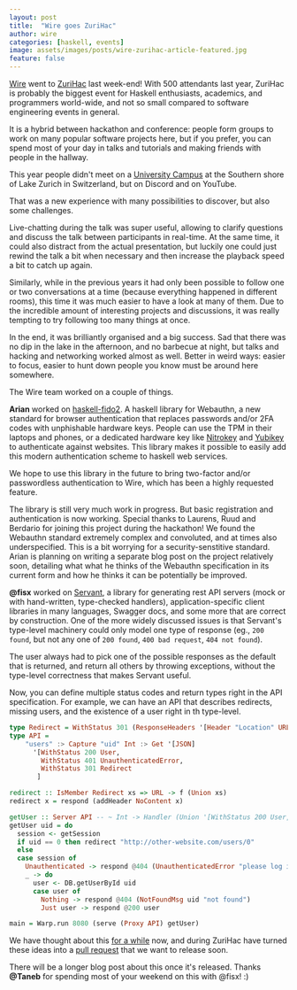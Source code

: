 ```yaml
---
layout: post
title:  "Wire goes ZuriHac"
author: wire
categories: [haskell, events]
image: assets/images/posts/wire-zurihac-article-featured.jpg
feature: false
---
```


[Wire](wire.com) went to [ZuriHac](https://zfoh.ch/zurihac2020/) last week-end!  With 500 attendants last year, ZuriHac is probably the biggest event for Haskell enthusiasts, academics, and programmers world-wide, and not so small compared to software engineering events in general.  

It is a hybrid between hackathon and conference: people form groups to work on many popular software projects here, but if you prefer, you can spend most of your day in talks and tutorials and making friends with people in the hallway.

This year people didn't meet on a [University Campus](https://www.hsr.ch/) at the Southern shore of Lake Zurich in Switzerland, but on Discord and on YouTube.

That was a new experience with many possibilities to discover, but
also some challenges.

Live-chatting during the talk was super useful, allowing to clarify questions and discuss the talk between participants in real-time. At the same time, it could also distract from the actual presentation, but luckily one could just rewind the talk a bit when necessary and then increase the playback speed a bit to catch up again.

Similarly, while in the previous years it had only been possible to follow one or two conversations at a time (because everything happened in different rooms), this time it was much easier to have a look at many of them. Due to the incredible amount of interesting projects and discussions, it was really tempting to try following too many things at once.

In the end, it was brilliantly organised and a big success. Sad that there was no dip in the lake in the afternoon, and no barbecue at night, but talks and hacking and networking worked almost as well. Better in weird ways: easier to focus, easier to hunt down people you know must be around here somewhere.

The Wire team worked on a couple of things.

**Arian** worked on [haskell-fido2](http://github.com/arianvp/haskell-fido2). A haskell library for Webauthn, a new standard for browser authentication that replaces passwords and/or 2FA codes with unphishable hardware keys. People can use the TPM in their laptops and phones, or a dedicated hardware
key like [Nitrokey](https://nitrokey.com) and [Yubikey](https://www.yubico.com) to authenticate against websites. This library makes it possible to easily add this modern authentication scheme to haskell web services.

We hope to use this library in the future to bring two-factor and/or passwordless authentication to Wire, which has been a highly requested feature.

The library is still very much work in progress. But basic registration and authentication is now working. Special thanks to Laurens, Ruud and Berdario for joining this project during the hackathon! We found the Webauthn standard extremely complex and convoluted, and at times also underspecified. This is a bit worrying for a security-senstitive standard. Arian is planning on writing a separate blog post on the project relatively soon, detailing what what he thinks of the Webauthn specification in its current form and how he thinks it can be potentially be improved.

**@fisx** worked on [Servant](https://github.com/haskell-servant/servant), a library for generating rest API servers (mock or with hand-written, type-checked handlers), application-specific client libraries in many languages, Swagger docs, and some more that are correct by construction. One of the more widely discussed issues is that Servant's type-level machinery could only model one type of response (eg., `200 found`, but not any one of `200 found`, `400 bad request`, `404 not found`).  

The user always had to pick one of the possible responses as the default that is returned, and return all others by throwing exceptions, without the type-level correctness that makes Servant useful.

Now, you can define multiple status codes and return types right in the API specification. For example, we can have an API that describes redirects, missing users, and the existence of a user right in th type-level.

```haskell
type Redirect = WithStatus 301 (ResponseHeaders '[Header "Location" URL] NoContent)
type API =
    "users" :> Capture "uid" Int :> Get '[JSON]
      '[WithStatus 200 User,
        WithStatus 401 UnauthenticatedError,
        WithStatus 301 Redirect
       ]

redirect :: IsMember Redirect xs => URL -> f (Union xs)
redirect x = respond (addHeader NoContent x)

getUser :: Server API -- ~ Int -> Handler (Union '[WithStatus 200 User, WithStatus 404 NotFoundMsg, Redirect])
getUser uid = do
  session <- getSession
  if uid == 0 then redirect "http://other-website.com/users/0"
  else
  case session of
    Unauthenticated -> respond @404 (UnauthenticatedError "please log in")
    _ -> do
      user <- DB.getUserById uid
      case user of
        Nothing -> respond @404 (NotFoundMsg uid "not found")
        Just user -> respond @200 user

main = Warp.run 8080 (serve (Proxy API) getUser)
```

We have thought about this [for a while](https://github.com/wireapp/servant-uverb) now, and during ZuriHac have turned these ideas into a [pull request](https://github.com/haskell-servant/servant/pull/1314) that we want to release soon.  

There will be a longer blog post about this once it's released.  Thanks **@Taneb** for spending most of your weekend on this with @fisx! :)